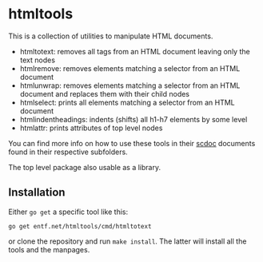 # htmltools

This is a collection of utilities to manipulate HTML documents.

- htmltotext: removes all tags from an HTML document leaving only the text nodes
- htmlremove: removes elements matching a selector from an HTML document
- htmlunwrap: removes elements matching a selector from an HTML document and
  replaces them with their child nodes
- htmlselect: prints all elements matching a selector from an HTML document
- htmlindentheadings: indents (shifts) all h1-h7 elements by some level
- htmlattr: prints attributes of top level nodes

You can find more info on how to use these tools in their
[scdoc](https://git.sr.ht/~sircmpwn/scdoc) documents found in their respective
subfolders.

The top level package also usable as a library.

## Installation

Either `go get` a specific tool like this:

```
go get entf.net/htmltools/cmd/htmltotext
```

or clone the repository and run `make install`. The latter will install all the
tools and the manpages.
